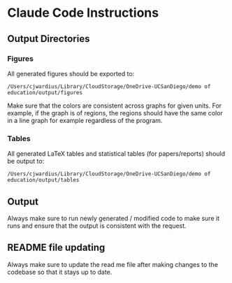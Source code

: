 # Claude Code Instructions

## Output Directories

### Figures
All generated figures should be exported to:
```
/Users/cjwardius/Library/CloudStorage/OneDrive-UCSanDiego/demo of education/output/figures
```

Make sure that the colors are consistent across graphs for given units. For example, if the graph is of regions, the regions should have the same color in a line graph for example regardless of the program.

### Tables
All generated LaTeX tables and statistical tables (for papers/reports) should be output to:
```
/Users/cjwardius/Library/CloudStorage/OneDrive-UCSanDiego/demo of education/output/tables
```

## Output

Always make sure to run newly generated / modified code to make sure it runs and ensure that the output is consistent with the request.

## README file updating

Always make sure to update the read me file after making changes to the codebase so that it stays up to date.

